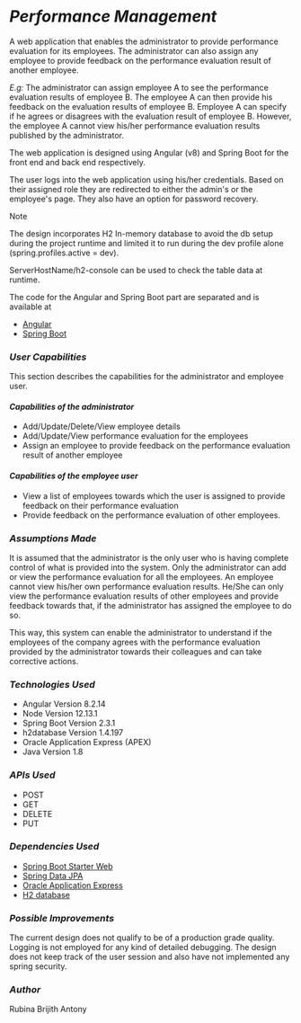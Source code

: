 _Performance Management_
===================


A web application that enables the administrator to provide performance evaluation for its employees. The administrator can also assign any employee to provide feedback on the performance evaluation result of another employee.


*E.g:* The administrator can assign employee A to see the performance evaluation results of employee B. The employee A can then provide his feedback on the evaluation results of employee B. Employee A can specify if he agrees or disagrees with the evaluation result of employee B. However, the employee A cannot view his/her performance evaluation results published by the administrator.

The web application is designed using Angular (v8) and Spring Boot for the front end and back end respectively.

The user logs into the web application using his/her credentials. Based on their assigned role they are redirected to either the admin's or the employee's page. They also have an option for password recovery.


Note

The design incorporates H2 In-memory database to avoid the db setup during the project runtime and limited it to run during the dev profile alone
(spring.profiles.active = dev).

ServerHostName/h2-console can be used to check the table data at runtime.


The code for the Angular and Spring Boot part are separated and is available at

* [Angular](https://github.com/rubinaantony/Performance-Management-Angular)
* [Spring Boot](https://github.com/rubinaantony/Performance-Management-Spring)


### _User Capabilities_ ###
This section describes the capabilities for the administrator and employee user.

#### _Capabilities of the administrator_ ####

* Add/Update/Delete/View employee details
* Add/Update/View performance evaluation for the employees
* Assign an employee to provide feedback on the performance evaluation result of another employee


#### _Capabilities of the employee user_ ####


* View a list of employees towards which the user is assigned to provide feedback on their performance evaluation
* Provide feedback on the performance evaluation of other employees.

### _Assumptions Made_ ###
It is assumed that the administrator is the only user who is having complete control of what is provided into the system. Only the administrator can add or view the performance evaluation for all the employees. An employee cannot view his/her own performance evaluation results. He/She can only view the performance evaluation results of other employees and provide feedback towards that, if the administrator has assigned the employee to do so.

This way, this system can enable the administrator to understand if the employees of the company agrees with the performance evaluation provided by the administrator towards their colleagues and can take corrective actions.

### _Technologies Used_ ###
* Angular Version 8.2.14
* Node Version 12.13.1
* Spring Boot Version 2.3.1
* h2database Version 1.4.197
* Oracle Application Express (APEX)
* Java Version 1.8


### _APIs Used_ ###
* POST
* GET
* DELETE
* PUT


### _Dependencies Used_  ###
* [Spring Boot Starter Web](https://docs.spring.io/spring-boot/docs/2.2.2.RELEASE/reference/htmlsingle/#using-boot-starter)
* [Spring Data JPA](https://spring.io/guides/gs/accessing-data-jpa/)
* [Oracle Application Express](https://apex.oracle.com/en/learn/getting-started/)
* [H2 database](https://spring.io/guides/gs/accessing-data-jpa/)


### _Possible Improvements_ ###

The current design does not qualify to be of a production grade quality. Logging is not employed for any kind of detailed debugging. The design does not keep track of the user session and also have not implemented any spring security.


### _Author_ ### 
Rubina Brijith Antony
